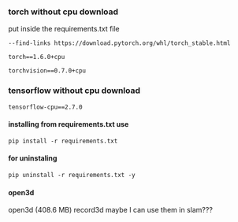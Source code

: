 
### torch without cpu download






put inside the requirements.txt file


```
--find-links https://download.pytorch.org/whl/torch_stable.html

torch==1.6.0+cpu

torchvision==0.7.0+cpu
```
### tensorflow without cpu download


```
tensorflow-cpu==2.7.0
```

#### installing from requirements.txt use

```
pip install -r requirements.txt
```
#### for uninstaling

```
pip uninstall -r requirements.txt -y
```
#### open3d 

open3d  (408.6 MB)
record3d maybe I can use them in slam???
